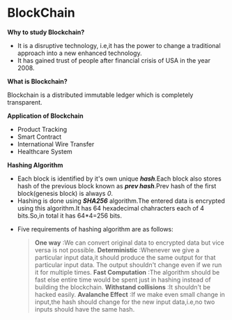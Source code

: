 # BlockChain

**Why to study Blockchain?**

- It is a disruptive technology, i.e,it has the power to change a traditional approach into a new enhanced technology.
- It has gained trust of people after financial crisis of USA in the year 2008.

**What is Blockchain?**

Blockchain is a distributed immutable ledger which is completely transparent.

**Application of Blockchain**

- Product Tracking
- Smart Contract
- International Wire Transfer
- Healthcare System

**Hashing Algorithm**

- Each block is identified by it's own unique **_hash_**.Each block also stores hash of the previous block known as **_prev hash_**.Prev hash of the first block(genesis block) is always _0_.
- Hashing is done using **_SHA256_** algorithm.The entered data is encrypted using this algorithm.It has 64 hexadecimal chahracters each of 4 bits.So,in total it has 64\*4=256 bits.

* Five requirements of hashing algorithm are as follows:
  > **One way** :We can convert original data to encrypted data but vice versa is not possible.
  > **Deterministic** :Whenever we give a particular input data,it should produce the same output for that particular input data. The output shouldn't change even if we run it for multiple times.
  > **Fast Computation** :The algorithm should be fast else entire time would be spent just in hashing instead of building the blockchain.
  > **Withstand collisions** :It shouldn't be hacked easily.
  > **Avalanche Effect** :If we make even small change in input,the hash should change for the new input data,i.e,no two inputs should have the same hash.
